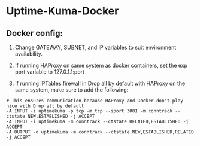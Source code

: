 # Uptime-Kuma-Docker

## Docker config:


1) Change GATEWAY, SUBNET, and IP variables to suit environment availability.

2) If running HAProxy on same system as docker containers, set the exp port variable to 127.0.1.1:port

3) If running IPTables firewall in Drop all by default with HAProxy on the same system, make sure to add the following:
```text
# This ensures communication because HAProxy and Docker don't play nice with Drop all by default
-A INPUT -i uptimekuma -p tcp -m tcp --sport 3001 -m conntrack --ctstate NEW,ESTABLISHED -j ACCEPT
-A INPUT -i uptimekuma -m conntrack --ctstate RELATED,ESTABLISHED -j ACCEPT
-A OUTPUT -o uptimekuma -m conntrack --ctstate NEW,ESTABLISHED,RELATED -j ACCEPT
```

